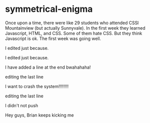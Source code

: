 # symmetrical-enigma

Once upon a time, there were like 29 students who attended CSSI Mountainview (but actually Sunnyvale).
In the first week they learned Javascript, HTML, and CSS.
Some of them hate CSS.
But they think Javascript is ok.
The first week was going well.

I edited just because.

I edited just because.

I have added a line at the end bwahahaha!

editing the last line

I want to crash the system!!!!!!!!

editing the last line

I didn't not push

Hey guys, Brian keeps kicking me
